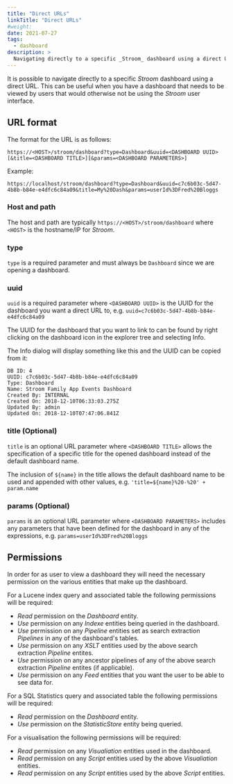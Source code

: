 ```yaml
---
title: "Direct URLs"
linkTitle: "Direct URLs"
#weight:
date: 2021-07-27
tags: 
  - dashboard
description: >
  Navigating directly to a specific _Stroom_ dashboard using a direct URL.
---
```


It is possible to navigate directly to a specific _Stroom_ dashboard using a direct URL.
This can be useful when you have a dashboard that needs to be viewed by users that would otherwise not be using the _Stroom_ user interface.

## URL format

The format for the URL is as follows:

`https://<HOST>/stroom/dashboard?type=Dashboard&uuid=<DASHBOARD UUID>[&title=<DASHBOARD TITLE>][&params=<DASHBOARD PARAMETERS>]`

Example:

`https://localhost/stroom/dashboard?type=Dashboard&uuid=c7c6b03c-5d47-4b8b-b84e-e4dfc6c84a09&title=My%20Dash&params=userId%3DFred%20Bloggs`

### Host and path
The host and path are typically `https://<HOST>/stroom/dashboard` where `<HOST>` is the hostname/IP for _Stroom_.

### type
`type` is a required parameter and must always be `Dashboard` since we are opening a dashboard.

### uuid
`uuid` is a required parameter where `<DASHBOARD UUID>` is the UUID for the dashboard you want a direct URL to, e.g. `uuid=c7c6b03c-5d47-4b8b-b84e-e4dfc6c84a09`

The UUID for the dashboard that you want to link to can be found by right clicking on the dashboard icon in the explorer tree and selecting Info.

The Info dialog will display something like this and the UUID can be copied from it:

```text
DB ID: 4
UUID: c7c6b03c-5d47-4b8b-b84e-e4dfc6c84a09
Type: Dashboard
Name: Stroom Family App Events Dashboard
Created By: INTERNAL
Created On: 2018-12-10T06:33:03.275Z
Updated By: admin
Updated On: 2018-12-10T07:47:06.841Z
```

### title (Optional)
`title` is an optional URL parameter where `<DASHBOARD TITLE>` allows the specification of a specific title for the opened dashboard instead of the default dashboard name.

The inclusion of `${name}` in the title allows the default dashboard name to be used and appended with other values, e.g. `'title=${name}%20-%20' + param.name`

### params (Optional)
`params` is an optional URL parameter where `<DASHBOARD PARAMETERS>` includes any parameters that have been defined for the dashboard in any of the expressions, e.g. `params=userId%3DFred%20Bloggs`

## Permissions

In order for as user to view a dashboard they will need the necessary permission on the various entities that make up the dashboard.

For a Lucene index query and associated table the following permissions will be required:

* _Read_ permission on the _Dashboard_ entity.
* _Use_ permission on any _Indexe_ entities being queried in the dashboard.
* _Use_ permission on any _Pipeline_ entities set as search extraction _Pipelines_ in any of the dashboard's tables.
* _Use_ permission on any _XSLT_ entities used by the above search extraction _Pipeline_ entites.
* _Use_ permission on any ancestor pipelines of any of the above search extraction _Pipeline_ entites (if applicable).
* _Use_ permission on any _Feed_ entities that you want the user to be able to see data for.

For a SQL Statistics query and associated table the following permissions will be required:

* _Read_ permission on the _Dashboard_ entity.
* _Use_ permission on the _StatisticStore_ entity being queried.

For a visualisation the following permissions will be required:

* _Read_ permission on any _Visualiation_ entities used in the dashboard.
* _Read_ permission on any _Script_ entities used by the above _Visualiation_ entities.
* _Read_ permission on any _Script_ entities used by the above _Script_ entities.
